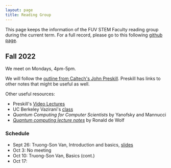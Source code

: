 ```yaml
---
layout: page 
title: Reading Group 
---
```

This page keeps the information of the FUV STEM Faculty reading group during the current term.
For a full record, please go to this following [github page](https://github.com/sonv/reading-group).

## Fall 2022
We meet on Mondays, 4pm-5pm.

We will follow the [outline from Caltech's John Preskill](http://theory.caltech.edu/~preskill/ph219/ph219_2021-22.html).
Preskill has links to other notes that might be useful as well.

Other useful resources:
- Preskill's [Video Lectures](https://www.youtube.com/playlist?list=PL0ojjrEqIyPy-1RRD8cTD_lF1hflo89Iu)
- UC Berkeley Vazirani's [class](https://www.youtube.com/playlist?list=PLXEJgM3ycgQW5ysL69uaEdPoof4it6seB)
- _Quantum Computing for Computer Scientists_ by Yanofsky and Mannucci
- [_Quantum computing lecture notes_](https://arxiv.org/abs/1907.09415) by Ronald de Wolf

### Schedule
- Sept 26: Truong-Son Van, Introduction and basics, [slides](https://github.com/sonv/reading-group/blob/main/Quantum-Computation/latexbuild/1-Intro.pdf)
- Oct 3: No meeting
- Oct 10: Truong-Son Van, Basics (cont.)
- Oct 17: 

